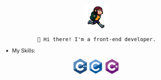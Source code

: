 <p align="center">
  <img src="/images/run.gif" width="65px">
  <br><br>
  <samp>
    👋 Hi there! I'm a front-end developer.
  </samp>
</p>

- My Skills:

<div align="center">
  <img src='/images/c++.svg' width='36'/>
  <img src='/images/c-original.svg' width='40'/>
  <img src='/images/csharp.svg' width='40'/>
</div>
